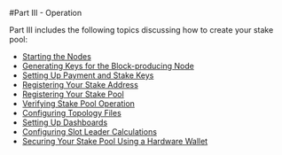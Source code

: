 #Part III - Operation

Part III includes the following topics discussing how to create your stake pool:

- [Starting the Nodes](coins/overview-ada/guide-how-to-build-a-haskell-stakepool-node/part-iii-operation/starting-the-nodes.md)
- [Generating Keys for the Block-producing Node](coins/overview-ada/guide-how-to-build-a-haskell-stakepool-node/part-iii-operation/generating-keys-for-the-block-producing-node.md)
- [Setting Up Payment and Stake Keys](coins/overview-ada/guide-how-to-build-a-haskell-stakepool-node/part-iii-operation/setting-up-payment-and-stake-keys.md)
- [Registering Your Stake Address](coins/overview-ada/guide-how-to-build-a-haskell-stakepool-node/part-iii-operation/registering-your-stake-address.md)
- [Registering Your Stake Pool](coins/overview-ada/guide-how-to-build-a-haskell-stakepool-node/part-iii-operation/registering-your-stake-pool.md)
- [Verifying Stake Pool Operation](coins/overview-ada/guide-how-to-build-a-haskell-stakepool-node/part-iii-operation/verifying-stake-pool-operation.md)
- [Configuring Topology Files](coins/overview-ada/guide-how-to-build-a-haskell-stakepool-node/part-iii-operation/configuring-topology-files.md)
- [Setting Up Dashboards](coins/overview-ada/guide-how-to-build-a-haskell-stakepool-node/part-iii-operation/setting-up-dashboards.md)
- [Configuring Slot Leader Calculations](coins/overview-ada/guide-how-to-build-a-haskell-stakepool-node/part-iii-operation/configuring-slot-leader-calculation.md)
- [Securing Your Stake Pool Using a Hardware Wallet](coins/overview-ada/guide-how-to-build-a-haskell-stakepool-node/part-iii-operation/securing-your-stake-pool-using-a-hardware-wallet.md)